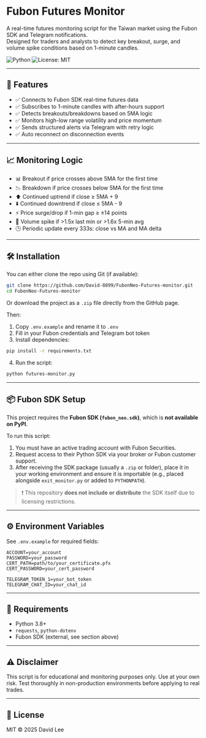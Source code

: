 # Fubon Futures Monitor

A real-time futures monitoring script for the Taiwan market using the Fubon SDK and Telegram notifications.  
Designed for traders and analysts to detect key breakout, surge, and volume spike conditions based on 1-minute candles.

![Python](https://img.shields.io/badge/Python-3.8%2B-blue)
![License: MIT](https://img.shields.io/badge/License-MIT-yellow.svg)

---

## 📌 Features

- ✅ Connects to Fubon SDK real-time futures data  
- ✅ Subscribes to 1-minute candles with after-hours support  
- ✅ Detects breakouts/breakdowns based on 5MA logic  
- ✅ Monitors high-low range volatility and price momentum  
- ✅ Sends structured alerts via Telegram with retry logic  
- ✅ Auto reconnect on disconnection events

---

## 📈 Monitoring Logic

- 📊 Breakout if price crosses above 5MA for the first time  
- 📉 Breakdown if price crosses below 5MA for the first time  
- ⬆️ Continued uptrend if close ≥ 5MA + 9  
- ⬇️ Continued downtrend if close ≤ 5MA - 9  
- ⚡ Price surge/drop if 1-min gap ≥ ±14 points  
- 📶 Volume spike if >1.5x last min or >1.6x 5-min avg  
- 🕒 Periodic update every 333s: close vs MA and MA delta

---

## 🛠️ Installation

You can either clone the repo using Git (if available):

```bash
git clone https://github.com/David-8899/FubonNeo-Futures-monitor.git
cd FubonNeo-Futures-monitor
```

Or download the project as a `.zip` file directly from the GitHub page.

Then:

1. Copy `.env.example` and rename it to `.env`  
2. Fill in your Fubon credentials and Telegram bot token  
3. Install dependencies:

```bash
pip install -r requirements.txt
```

4. Run the script:

```bash
python futures-monitor.py
```

---

## 📦 Fubon SDK Setup

This project requires the **Fubon SDK (`fubon_neo.sdk`)**, which is **not available on PyPI**.

To run this script:

1. You must have an active trading account with Fubon Securities.  
2. Request access to their Python SDK via your broker or Fubon customer support.  
3. After receiving the SDK package (usually a `.zip` or folder), place it in your working environment and ensure it is importable (e.g., placed alongside `exit_monitor.py` or added to `PYTHONPATH`).

> ❗ This repository **does not include or distribute** the SDK itself due to licensing restrictions.

---

## ⚙️ Environment Variables

See `.env.example` for required fields:

```env
ACCOUNT=your_account
PASSWORD=your_password
CERT_PATH=path/to/your_certificate.pfx
CERT_PASSWORD=your_cert_password

TELEGRAM_TOKEN_1=your_bot_token
TELEGRAM_CHAT_ID=your_chat_id
```

---

## 📎 Requirements

- Python 3.8+
- `requests`, `python-dotenv`
- Fubon SDK (external, see section above)

---

## ⚠️ Disclaimer

This script is for educational and monitoring purposes only.
Use at your own risk. Test thoroughly in non-production environments before applying to real trades.

---

## 📄 License

MIT © 2025 David Lee
